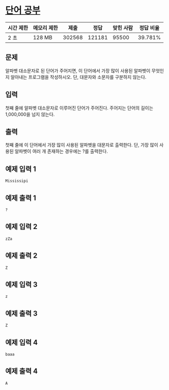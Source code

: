 # [단어 공부](https://www.acmicpc.net/problem/1157)

| 시간 제한 | 메모리 제한 | 제출 | 정답 | 맞힌 사람 | 정답 비율 |
| --- | --- | --- | --- | --- | --- |
| 2 초 | 128 MB | 302568 | 121181 | 95500 | 39.781% |

## 문제

알파벳 대소문자로 된 단어가 주어지면, 이 단어에서 가장 많이 사용된 알파벳이 무엇인지 알아내는 프로그램을 작성하시오. 단, 대문자와 소문자를 구분하지 않는다.

## 입력

첫째 줄에 알파벳 대소문자로 이루어진 단어가 주어진다. 주어지는 단어의 길이는 1,000,000을 넘지 않는다.

## 출력

첫째 줄에 이 단어에서 가장 많이 사용된 알파벳을 대문자로 출력한다. 단, 가장 많이 사용된 알파벳이 여러 개 존재하는 경우에는 ?를 출력한다.

## 예제 입력 1

```
Mississipi

```

## 예제 출력 1

```
?

```

## 예제 입력 2

```
zZa

```

## 예제 출력 2

```
Z

```

## 예제 입력 3

```
z

```

## 예제 출력 3

```
Z

```

## 예제 입력 4

```
baaa

```

## 예제 출력 4

```
A
```
